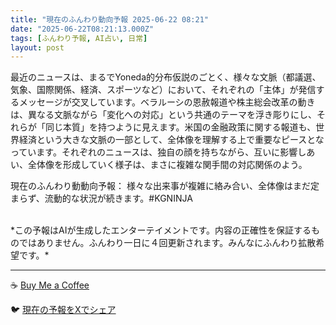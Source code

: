 ```yaml
---
title: "現在のふんわり動向予報 2025-06-22 08:21"
date: "2025-06-22T08:21:13.000Z"
tags: [ふんわり予報, AI占い, 日常]
layout: post
---
```


最近のニュースは、まるでYoneda的分布仮説のごとく、様々な文脈（都議選、気象、国際関係、経済、スポーツなど）において、それぞれの「主体」が発信するメッセージが交叉しています。ベラルーシの恩赦報道や株主総会改革の動きは、異なる文脈ながら「変化への対応」という共通のテーマを浮き彫りにし、それらが「同じ本質」を持つように見えます。米国の金融政策に関する報道も、世界経済という大きな文脈の一部として、全体像を理解する上で重要なピースとなっています。それぞれのニュースは、独自の顔を持ちながら、互いに影響しあい、全体像を形成していく様子は、まさに複雑な関手間の対応関係のよう。

現在のふんわり動動向予報：
様々な出来事が複雑に絡み合い、全体像はまだ定まらず、流動的な状況が続きます。#KGNINJA

<br>
*この予報はAIが生成したエンターテイメントです。内容の正確性を保証するものではありません。ふんわり一日に４回更新されます。みんなにふんわり拡散希望です。*

---
☕️ [Buy Me a Coffee](https://www.buymeacoffee.com/kgninja)

🐦 [現在の予報をXでシェア](https://twitter.com/intent/tweet?text=%E7%8F%BE%E5%9C%A8%E3%81%AE%E3%81%B5%E3%82%93%E3%82%8F%E3%82%8A%E4%BA%88%E5%A0%B1%3A%20%E3%80%8C%E6%9C%80%E8%BF%91%E3%81%AE%E3%83%8B%E3%83%A5%E3%83%BC%E3%82%B9%E3%81%AF%E3%80%81%E3%81%BE%E3%82%8B%E3%81%A7Yoneda%E7%9A%84%E5%88%86%E5%B8%83%E4%BB%AE%E8%AA%AC%E3%81%AE%E3%81%94%E3%81%A8%E3%81%8F%E3%80%81%E6%A7%98%E3%80%85%E3%81%AA%E6%96%87%E8%84%88%EF%BC%88%E9%83%BD%E8%AD%B0%E9%81%B8%E3%80%81%E6%B0%97%E8%B1%A1%E3%80%81%E5%9B%BD%E9%9A%9B%E9%96%A2%E4%BF%82%E3%80%81%E7%B5%8C%E6%B8%88%E3%80%81%E3%82%B9%E3%83%9D%E3%83%BC%E3%83%84%E3%81%AA%E3%81%A9%EF%BC%89%E3%81%AB%E3%81%8A%E3%81%84%E3%81%A6%E3%80%81%E3%81%9D%E3%82%8C%E3%81%9E%E3%82%8C%E3%81%AE%E3%80%8C%E4%B8%BB%E4%BD%93%E3%80%8D%E3%81%8C%E7%99%BA%E4%BF%A1%E3%81%99%E3%82%8B%E3%83%A1%E3%83%83%E3%82%BB%E3%83%BC%E3%82%B8%E3%81%8C%E4%BA%A4%E5%8F%89%E3%81%97%E3%81%A6%E3%81%84%E3%81%BE%E3%81%99%E3%80%82%E3%80%8D%23KGNINJA%20%E7%B6%9A%E3%81%8D%E3%81%AF%E3%83%96%E3%83%AD%E3%82%B0%E3%81%A7%EF%BC%81%F0%9F%91%87&url=https%3A%2F%2Fkg-ninja.github.io%2FFunwariyoso%2F)
